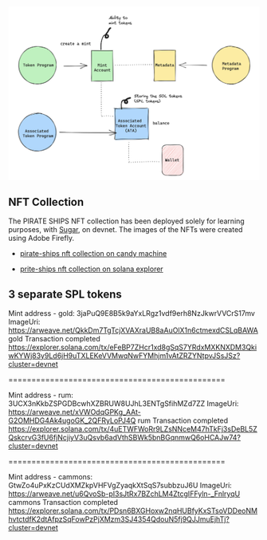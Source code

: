 #

<div align="center">
  <img src="assets/tokens.png" width="800" alt="tokens on solana"/>
</div>

## NFT Collection

The PIRATE SHIPS NFT collection has been deployed solely for learning purposes, with [Sugar](https://docs.metaplex.com/developer-tools/sugar/), on devnet. The images of the NFTs were created using Adobe Firefly.

- [pirate-ships nft collection on candy machine](https://www.solaneyes.com/address/EMXQULormu6Q5sUv3cbqErLDKdWHiyw5zRXnQc3FAu9u?cluster=devnet)

- [prite-ships nft collection on solana explorer](https://explorer.solana.com/address/H9nM3LDbY6SJ733L6J8YWADjwRyHhA9qogqE7L3SUncQ?cluster=devnet)

## 3 separate SPL tokens

Mint address - gold: 3jaPuQ9E8B5k9aYxLRgz1vdf9erh8NzJkwrVVCrS17mv
ImageUri: https://arweave.net/QkkDm7TgTcjXVAXraUB8aAuOlX1n6ctmexdCSLqBAWA
gold Transaction completed
https://explorer.solana.com/tx/eFeBP7ZHcr1xd8gSqS7YRdxMXKNXDM3QkiwKYWj83y9Ld6jH9uTXLEKeVVMwqNwFYMhjm1vAtZRZYNtpvJSsJSz?cluster=devnet

===============================================

Mint address - rum: 3UCX3nKkbZSPGDBcwhXZBRUW8UJhL3ENTgSfihMZd7ZZ
ImageUri: https://arweave.net/xVWOdqGPKg_AAt-G2OMHDG4Ak4ugoGK_2QFRyLoPJ4Q
rum Transaction completed
https://explorer.solana.com/tx/4uETWFWoRr9LZsNNceM47hTkFj3sDeBL5ZQskcrvG3fU6fjNcjiyV3uQsvb6adVthSBWk5bnBGqnmwQ6oHCAJw74?cluster=devnet

===============================================

Mint address - cammons: GtwZo4uPxKzCUdXMZkpVHFVgZyaqkXtSqS7subbzuJ6U
ImageUri: https://arweave.net/u6QvoSb-pI3sJtRx7BZchLM4ZtcgIFFyln-_FnlryqU
cammons Transaction completed
https://explorer.solana.com/tx/PDsn6BXGHoxw2nqHUBfyKxSTsoVDDeoNMhvtctdfK2dtAfpzSqFowPzPjXMzm3SJ4354QdouN5fj9QJJmuEjhTj?cluster=devnet
